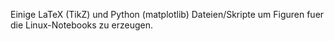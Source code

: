 Einige LaTeX (TikZ) und Python (matplotlib) Dateien/Skripte um Figuren fuer
die Linux-Notebooks zu erzeugen.
